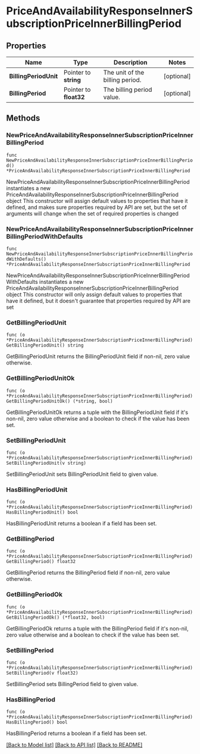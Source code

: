 # PriceAndAvailabilityResponseInnerSubscriptionPriceInnerBillingPeriod

## Properties

Name | Type | Description | Notes
------------ | ------------- | ------------- | -------------
**BillingPeriodUnit** | Pointer to **string** | The unit of the billing period. | [optional] 
**BillingPeriod** | Pointer to **float32** | The billing period value. | [optional] 

## Methods

### NewPriceAndAvailabilityResponseInnerSubscriptionPriceInnerBillingPeriod

`func NewPriceAndAvailabilityResponseInnerSubscriptionPriceInnerBillingPeriod() *PriceAndAvailabilityResponseInnerSubscriptionPriceInnerBillingPeriod`

NewPriceAndAvailabilityResponseInnerSubscriptionPriceInnerBillingPeriod instantiates a new PriceAndAvailabilityResponseInnerSubscriptionPriceInnerBillingPeriod object
This constructor will assign default values to properties that have it defined,
and makes sure properties required by API are set, but the set of arguments
will change when the set of required properties is changed

### NewPriceAndAvailabilityResponseInnerSubscriptionPriceInnerBillingPeriodWithDefaults

`func NewPriceAndAvailabilityResponseInnerSubscriptionPriceInnerBillingPeriodWithDefaults() *PriceAndAvailabilityResponseInnerSubscriptionPriceInnerBillingPeriod`

NewPriceAndAvailabilityResponseInnerSubscriptionPriceInnerBillingPeriodWithDefaults instantiates a new PriceAndAvailabilityResponseInnerSubscriptionPriceInnerBillingPeriod object
This constructor will only assign default values to properties that have it defined,
but it doesn't guarantee that properties required by API are set

### GetBillingPeriodUnit

`func (o *PriceAndAvailabilityResponseInnerSubscriptionPriceInnerBillingPeriod) GetBillingPeriodUnit() string`

GetBillingPeriodUnit returns the BillingPeriodUnit field if non-nil, zero value otherwise.

### GetBillingPeriodUnitOk

`func (o *PriceAndAvailabilityResponseInnerSubscriptionPriceInnerBillingPeriod) GetBillingPeriodUnitOk() (*string, bool)`

GetBillingPeriodUnitOk returns a tuple with the BillingPeriodUnit field if it's non-nil, zero value otherwise
and a boolean to check if the value has been set.

### SetBillingPeriodUnit

`func (o *PriceAndAvailabilityResponseInnerSubscriptionPriceInnerBillingPeriod) SetBillingPeriodUnit(v string)`

SetBillingPeriodUnit sets BillingPeriodUnit field to given value.

### HasBillingPeriodUnit

`func (o *PriceAndAvailabilityResponseInnerSubscriptionPriceInnerBillingPeriod) HasBillingPeriodUnit() bool`

HasBillingPeriodUnit returns a boolean if a field has been set.

### GetBillingPeriod

`func (o *PriceAndAvailabilityResponseInnerSubscriptionPriceInnerBillingPeriod) GetBillingPeriod() float32`

GetBillingPeriod returns the BillingPeriod field if non-nil, zero value otherwise.

### GetBillingPeriodOk

`func (o *PriceAndAvailabilityResponseInnerSubscriptionPriceInnerBillingPeriod) GetBillingPeriodOk() (*float32, bool)`

GetBillingPeriodOk returns a tuple with the BillingPeriod field if it's non-nil, zero value otherwise
and a boolean to check if the value has been set.

### SetBillingPeriod

`func (o *PriceAndAvailabilityResponseInnerSubscriptionPriceInnerBillingPeriod) SetBillingPeriod(v float32)`

SetBillingPeriod sets BillingPeriod field to given value.

### HasBillingPeriod

`func (o *PriceAndAvailabilityResponseInnerSubscriptionPriceInnerBillingPeriod) HasBillingPeriod() bool`

HasBillingPeriod returns a boolean if a field has been set.


[[Back to Model list]](../README.md#documentation-for-models) [[Back to API list]](../README.md#documentation-for-api-endpoints) [[Back to README]](../README.md)


